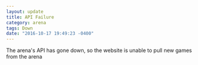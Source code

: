 ```yaml
---
layout: update
title: API Failure
category: arena
tags: Down
date: "2016-10-17 19:49:23 -0400"
---
```


The arena's API has gone down, so the website is unable to pull new games from the arena
